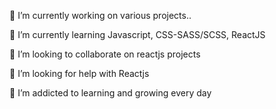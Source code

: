 
🔭 I’m currently working on various projects..

🌱 I’m currently learning Javascript, CSS-SASS/SCSS, ReactJS

👯 I’m looking to collaborate on reactjs projects

🤔 I’m looking for help with Reactjs

🌱 I’m addicted to learning and growing every day
